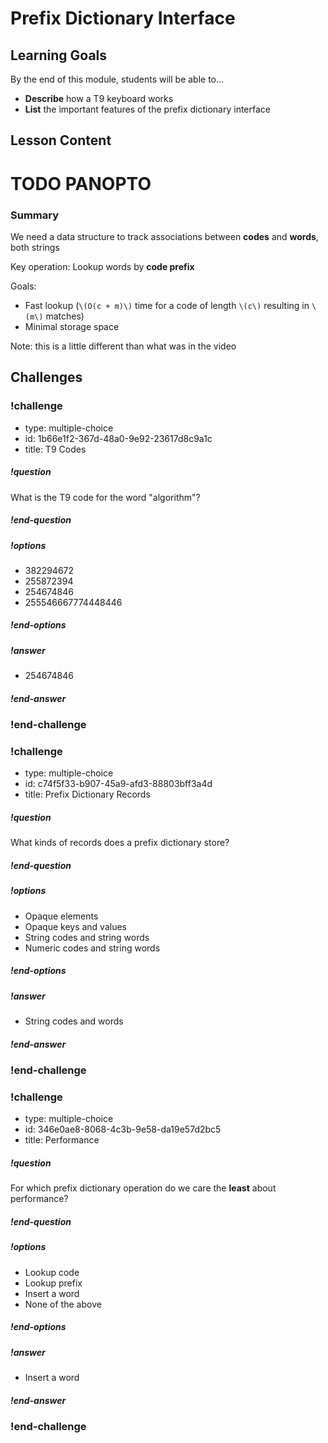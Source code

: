 # Prefix Dictionary Interface

## Learning Goals

By the end of this module, students will be able to...

- **Describe** how a T9 keyboard works
- **List** the important features of the prefix dictionary interface

## Lesson Content

# TODO PANOPTO

### Summary

We need a data structure to track associations between **codes** and **words**, both strings

Key operation: Lookup words by **code prefix**

Goals:

- Fast lookup (`\(O(c + m)\)` time for a code of length `\(c\)` resulting in `\(m\)` matches)
- Minimal storage space

Note: this is a little different than what was in the video

## Challenges

<!-- >>>>>>>>>>>>>>>>>>>>>> BEGIN CHALLENGE >>>>>>>>>>>>>>>>>>>>>> -->
<!-- Replace everything in square brackets [] and remove brackets  -->

### !challenge

* type: multiple-choice
* id: 1b66e1f2-367d-48a0-9e92-23617d8c9a1c
* title: T9 Codes

##### !question

What is the T9 code for the word "algorithm"?

##### !end-question

##### !options

* 382294672
* 255872394
* 254674846
* 255546667774448446

##### !end-options

##### !answer

* 254674846

##### !end-answer

<!-- other optional sections -->
<!-- !hint - !end-hint (markdown, users can see after a failed attempt) -->
<!-- !rubric - !end-rubric (markdown, instructors can see while scoring a checkpoint) -->
<!-- !explanation - !end-explanation (markdown, students can see after answering correctly) -->

### !end-challenge

<!-- ======================= END CHALLENGE ======================= -->
<!-- >>>>>>>>>>>>>>>>>>>>>> BEGIN CHALLENGE >>>>>>>>>>>>>>>>>>>>>> -->
<!-- Replace everything in square brackets [] and remove brackets  -->

### !challenge

* type: multiple-choice
* id: c74f5f33-b907-45a9-afd3-88803bff3a4d
* title: Prefix Dictionary Records

##### !question

What kinds of records does a prefix dictionary store?

##### !end-question

##### !options

* Opaque elements
* Opaque keys and values
* String codes and string words
* Numeric codes and string words

##### !end-options

##### !answer

* String codes and words

##### !end-answer

<!-- other optional sections -->
<!-- !hint - !end-hint (markdown, users can see after a failed attempt) -->
<!-- !rubric - !end-rubric (markdown, instructors can see while scoring a checkpoint) -->
<!-- !explanation - !end-explanation (markdown, students can see after answering correctly) -->

### !end-challenge

<!-- ======================= END CHALLENGE ======================= -->

<!-- >>>>>>>>>>>>>>>>>>>>>> BEGIN CHALLENGE >>>>>>>>>>>>>>>>>>>>>> -->
<!-- Replace everything in square brackets [] and remove brackets  -->

### !challenge

* type: multiple-choice
* id: 346e0ae8-8068-4c3b-9e58-da19e57d2bc5
* title: Performance

##### !question

For which prefix dictionary operation do we care the **least** about performance?

##### !end-question

##### !options

* Lookup code
* Lookup prefix
* Insert a word
* None of the above

##### !end-options

##### !answer

* Insert a word

##### !end-answer

<!-- other optional sections -->
<!-- !hint - !end-hint (markdown, users can see after a failed attempt) -->
<!-- !rubric - !end-rubric (markdown, instructors can see while scoring a checkpoint) -->
<!-- !explanation - !end-explanation (markdown, students can see after answering correctly) -->

### !end-challenge

<!-- ======================= END CHALLENGE ======================= -->
